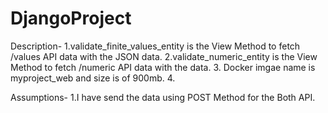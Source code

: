 # DjangoProject
 
Description-
1.validate_finite_values_entity is the View Method to fetch /values API data with the JSON data.
2.validate_numeric_entity is the View Method to fetch /numeric API data with the data.
3. Docker imgae name is myproject_web and size is of 900mb.
4. 
 
Assumptions-
1.I have send the data using POST Method for the Both API.
